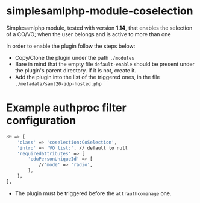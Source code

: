 # simplesamlphp-module-coselection
Simplesamlphp module, tested with version **1.14**, that enables the selection of a CO/VO; when the user belongs and is active to more than one

In order to enable the plugin follow the steps below:
- Copy/Clone the plugin under the path `./modules`
- Bare in mind that the empty file `default-enable` should be present under the plugin's parent directory. If it is not, create it.
- Add the plugin into the list of the triggered ones, in the file `./metadata/saml20-idp-hosted.php`

# Example authproc filter configuration
```bash
80 => [
    'class' => 'coselection:CoSelection',
    'intro' => 'VO list:', // default to null
    'requiredattributes' => [
        'eduPersonUniqueId' => [
            //'mode' => 'radio',
        ],
    ],
],
```
- The plugin must be triggered before the `attrauthcomanage` one.
